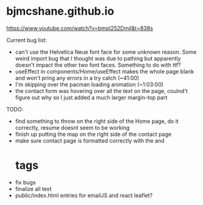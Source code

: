 # bjmcshane.github.io

https://www.youtube.com/watch?v=bmpI252DmiI&t=838s


Current bug list:
- can't use the Helvetica Neue font face for some unknown reason. Some weird import bug that I thought was due to pathing but apparently doesn't impact the other two font faces. Something to do with ttf?
- useEffect in components/Home/useEffect makes the whole page blank and won't pring any errors in a try catch (~41:00)
- I'm skipping over the pacman loading animation (~1:03:00)
- the contact form was hovering over all the text on the page, coulnd't figure out why so I just added a much larger margin-top part

TODO:
- find something to throw on the right side of the Home page, do it correctly, resume doesnt seem to be working
- finish up putting the map on the right side of the contact page
- make sure contact page is formatted correctly with the <body> and <h1> tags
- fix bugs
- finalize all text
- public/index.html entries for emailJS and react leaflet?